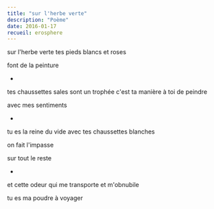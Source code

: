 ```yaml
---
title: "sur l'herbe verte"
description: "Poème"
date: 2016-01-17
recueil: erosphere
---
```


sur l'herbe verte
tes pieds blancs et roses

font de la peinture

*

tes chaussettes sales sont un trophée
c'est ta manière à toi de peindre

avec mes sentiments

*

tu es la reine du vide
avec tes chaussettes blanches

on fait l'impasse

sur tout le reste

*

et cette odeur qui me transporte
et m'obnubile

tu es ma poudre à voyager
